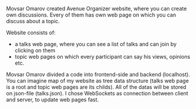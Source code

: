 Movsar Omarov created Avenue Organizer website, where you can create own discussions.
Every of them has own web page on which you can discuss about a topic.

Website consists of:
  - a talks web page, where you can see a list of talks and can join by clicking on them
  - topic web pages on which every participant can say his views, opinions etc.

Movsar Omarov divided a code into frontend-side and backend (localhost). 
You can imagine map of my website as tree data structure 
(talks web page is a root and topic web pages are its childs).
All of the datas will be stored on json-file (talks.json).
I chose WebSockets as connection between client and server, to update web pages fast.
